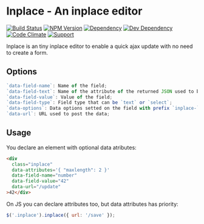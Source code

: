 # Inplace - An inplace editor

[![Build Status](https://img.shields.io/travis/wbotelhos/inplace/master.svg)](https://travis-ci.org/wbotelhos/inplace)
[![NPM Version](https://badge.fury.io/js/inplace.svg)](https://badge.fury.io/js/inplace)
[![Dependency](https://david-dm.org/wbotelhos/inplace.svg)](https://david-dm.org/wbotelhos/inplace)
[![Dev Dependency](https://david-dm.org/wbotelhos/inplace/dev-status.svg)](https://david-dm.org/wbotelhos/inplace#info=devDependencies)
[![Code Climate](https://codeclimate.com/github/wbotelhos/inplace.png)](https://codeclimate.com/github/wbotelhos/inplace)
[![Support](https://img.shields.io/badge/donate-%3C3-brightgreen.svg)](https://www.patreon.com/wbotelhos)

Inplace is an tiny inplace editor to enable a quick ajax update with no need to create a form.

## Options

```js
`data-field-name`: Name of the field;
`data-field-text`: Name of the attribute of the returned JSON used to be the inplace text;
`data-field-value`: Value of the field;
`data-field-type`: Field type that can be `text` or `select`;
`data-options`: Data options setted on the field with prefix `inplace-`;
`data-url`: URL used to post the data;
```

## Usage

You declare an element with optional data atributes:

```html
<div
  class="inplace"
  data-attributes='{ "maxlength": 2 }'
  data-field-name="number"
  data-field-value="42"
  data-url="/update"
>42</div>
```

On JS you can declare attributes too, but data attributes has priority:

```js
$('.inplace').inplace({ url: '/save' });
```
